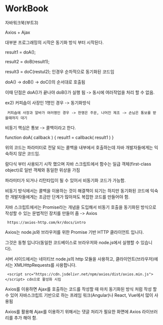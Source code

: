 # WorkBook
자바워크북(부트3)

Axios + Ajax

대부분 프로그래밍의 시작은 동기화 방식 부터 시작된다.


result1 = doA();

result2 = doB(result1);

result3 = doC(restul2); 인경우 순차적으로 동기화된 코드임

doA() -> doB() -> doC()의 순서대로 호출됨

이때 단점은 doA()가 끝나야 doB()가 실행 됨 -> 동시에 여러작업을 처리 할 수 없음.



ex2) 커피숍이 사장인 1명인 경우 -> 동기화방식

     커피숍에 사장과 알바가 여러명인 경우 -> 한명은 주문, 나머진 제조 -> 손님은 통보를 받을때까지 대기

비동기 핵심은 통보 -> 콜백이라고 한다.

function doA( callback ) { result1 = callback( result1 ) }

위의 코드는 파라미터로 전달 되는 콜백을 내부에서 호출하는데 자바 개발자들에게는 익숙하지 않은 코드임.

람다식 부터 사용되기 시작 했으며 자바 스크립트에서 함수는 일급 객체(first-class object)로 일반 객체와 동일한 위상을 가짐

파라미터가 되거나 리턴타입이 될 수 있어서 비동기화 코드가 가능함.

비동기 방식에서는 콜백을 이용하는 것이 해결책이 되기는 하지만 동기화된 코드에 익숙한 개발자들에게는 조금만 단계가 많아져도 복잡한 코드를 만들어야 함.


자바 스크립트에서는 Promise라는 개념을 도입해서 비동기 호출을 동기화된 방식으로 작성할 수 있는 문법적인 장치를 만들어 줌 -> Axios

     https://axios-http.com/kr/docs/intro

Axios는 node.js와 브라우저를 위한 Promise 기반 HTTP 클라이언트 입니다.

그것은 동형 입니다(동일한 코드베이스로 브라우저와 node.js에서 실행할 수 있습니다).

서버 사이드에서는 네이티브 node.js의 http 모듈을 사용하고, 클라이언트(브라우저)에서는 XMLHttpRequests를 사용합니다.

     <script src="https://cdn.jsdelivr.net/npm/axios/dist/axios.min.js"></script> cdn으로 활성화 시킴

Axios를 이용하면 Ajax를 호출하는 코드를 작성할 때 마치 동기화된 방식 처럼 작성 할 수 있어 자바스크립트 기반으로 하는 프레임 워크(Angular)나 React, Vue에서 많이 사용됨

Axios를 활용해 Ajax를 이용하기 위해서는 댓글 처리가 필요한 화면에 Axios 라이브러리를 추가 해야 함.
